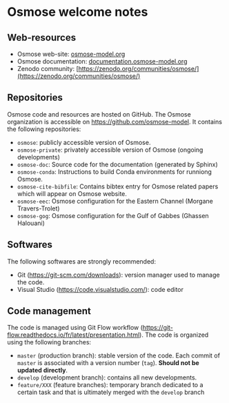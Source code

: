 # Osmose welcome notes

## Web-resources

- Osmose web-site: [osmose-model.org](https://www.osmose-model.org/)
- Osmose documentation: [documentation.osmose-model.org](https://www.documentation.osmose-model.org/)
- Zenodo community: [https://zenodo.org/communities/osmose/](https://zenodo.org/communities/osmose/)

## Repositories

Osmose code and resources are hosted on GitHub. The Osmose organization is accessible on https://github.com/osmose-model. It contains the following repositories:
- `osmose`: publicly accessible version of Osmose.
- `osmose-private`: privately accessible version of Osmose (ongoing developments)
- `osmose-doc`: Source code for the documentation (generated by Sphinx)
- `osmose-conda`: Instructions to build Conda environments for runniong Osmose.
- `osmose-cite-bibfile`: Contains bibtex entry for Osmose related papers which will appear on Osmose website.
- `osmose-eec`: Osmose configuration for the Eastern Channel (Morgane Travers-Trolet)
- `osmose-gog`: Osmose configuration for the Gulf of Gabbes (Ghassen Halouani)

## Softwares 

The following softwares are strongly recommended:
- Git (https://git-scm.com/downloads): version manager used to manage the code.
- Visual Studio (https://code.visualstudio.com/): code editor

## Code management

The code is managed using Git Flow workflow (https://git-flow.readthedocs.io/fr/latest/presentation.html). The code is organized using the following branches:
- `master` (production branch): stable version of the code. Each commit of `master` is associated with a version number (`tag`). **Should not be updated directly**. 
- `develop` (development branch): contains all new developments.
- `feature/XXX` (feature branches): temporary branch dedicated to a certain task and that is ultimately merged with the `develop` branch
